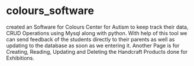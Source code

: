 # colours_software
created an Software for Colours Center for Autism to keep track their data, CRUD Operations using Mysql along with python.
With help of this tool we can send feedback of the students directly to their parents as well as updating to the database as soon as we entering it.
Another Page is for Creating, Reading, Updating and Deleting the Handcraft Products done for Exhibitions.
